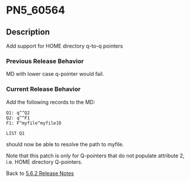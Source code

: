 # PN5_60564

<PageHeader />

## Description

Add support for HOME directory q-to-q pointers

### Previous Release Behavior

MD with lower case q-pointer would fail.

### Current Release Behavior

Add the following records to the MD:

```
Q1: q^^Q2
Q2: q^^F1
F1: F^myfile^myfile]D
```

```
LIST Q1
```

should now be able to resolve the path to myfile.

Note that this patch is only for Q-pointers that do not populate attribute 2, i.e. HOME directory Q-pointers.

Back to [5.6.2 Release Notes](./../README.md)

  
<PageFooter />
